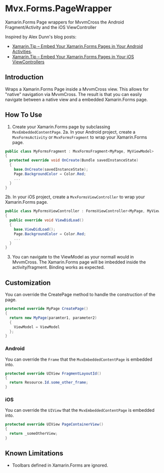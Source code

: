 # Mvx.Forms.PageWrapper
Xamarin.Forms Page wrappers for MvvmCross the Android Fragment/Activity and the iOS ViewController

Inspired by Alex Dunn's blog posts:
* [Xamarin.Tip – Embed Your Xamarin.Forms Pages in Your Android Activities](https://alexdunn.org/2018/07/19/xamarin-tip-embed-your-xamarin-forms-pages-in-your-android-activities/).
* [Xamarin.Tip – Embed Your Xamarin.Forms Pages in Your iOS ViewControllers](https://alexdunn.org/2018/08/08/xamarin-tip-embed-your-xamarin-forms-pages-in-your-ios-viewcontrollers/)

## Introduction

Wraps a Xamarin.Forms Page inside a MvvmCross view. This allows for "native" navigation via MvvmCross. The result is that you can easily navigate between a native view and a embedded Xamarin.Forms page.

## How To Use

1. Create your Xamarin.Forms page by subclassing `MvxEmbeddedContentPage`.
2a. In your Android project, create a `MvxFormsActivity` or `MvxFormsFragment` to wrap your Xamarin.Forms page.
```C#
public class MyFormsFragment : MvxFormsFragment<MyPage, MyViewModel>
{
  protected override void OnCreate(Bundle savedInstanceState)
  {
    base.OnCreate(savedInstanceState);
    Page.BackgroundColor = Color.Red;
    ...
  }
}
```
2b. In your iOS project, create a `MvxFormsViewController` to wrap your Xamarin.Forms page.
```C#
public class MyFormsViewController : FormsViewController<MyPage, MyViewModel>
{
  public override void ViewDidLoad()
  {
    base.ViewDidLoad();
    Page.BackgroundColor = Color.Red;
    ...
  }
}
```

3. You can navigate to the ViewModel as your normall would in MvvmCross. The Xamarin.Forms page will be imbedded inside the activity/fragment. Binding works as expected.

## Customization

You can override the CreatePage method to handle the construction of the page.
```C#
protected override MyPage CreatePage()
{
  return new MyPage(paramter1, parameter2)
  {
    ViewModel = ViewModel
  };
}
```

### Android

You can override the `Frame` that the `MvxEmbeddedContentPage` is embedded into.

```c#
protected override UIView FragmentLayoutId()
{
  return Resource.Id.some_other_frame;
}
```

### iOS

You can override the `UIView` that the `MvxEmbeddedContentPage` is embedded into.

```c#
protected override UIView PageContainerView()
{
  return _someOtherView;
}
```

## Known Limitations

* Toolbars defined in Xamarin.Forms are ignored.
